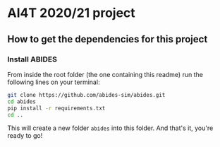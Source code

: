# AI4T 2020/21 project

## How to get the dependencies for this project
### Install ABIDES
From inside the root folder (the one containing this readme) run the following lines on your terminal:
```bash
git clone https://github.com/abides-sim/abides.git
cd abides
pip install -r requirements.txt
cd ..
```
This will create a new folder `abides` into this folder. And that's it, you're ready to go!
